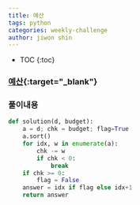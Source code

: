 ```yaml
---
title: 예산
tags: python
categories: weekly-challenge
author: jiwon shin
---
```


* TOC
{:toc}

### [예산](https://programmers.co.kr/learn/courses/30/lessons/12982){:target="_blank"}


### 풀이내용

``` python
def solution(d, budget):
    a = d; chk = budget; flag=True
    a.sort()
    for idx, w in enumerate(a):
        chk -= w
        if chk < 0:
            break
    if chk >= 0:
        flag = False
    answer = idx if flag else idx+1
    return answer
```